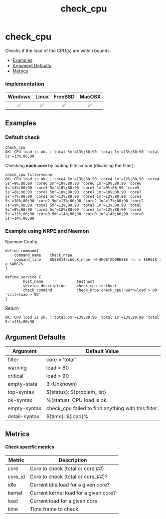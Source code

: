 ﻿---
title: check_cpu
---

# check_cpu

Checks if the load of the CPU(s) are within bounds.

- [Examples](#examples)
- [Argument Defaults](#argument-defaults)
- [Metrics](#metrics)

### Implementation

| Windows | Linux | FreeBSD | MacOSX |
|:-------:|:-----:|:-------:|:------:|
|  :white_check_mark:  |  :white_check_mark:  |  :white_check_mark:  |  :white_check_mark:  |

## Examples

### **Default check**

    check_cpu
    OK: CPU load is ok. |'total 5m'=13%;80;90 'total 1m'=13%;80;90 'total 5s'=13%;80;90

Checking **each core** by adding filter=none (disabling the filter):

    check_cpu filter=none
    OK: CPU load is ok. |'core4 5m'=13%;80;90 'core4 1m'=12%;80;90 'core4 5s'=9%;80;90 'core6 5m'=10%;80;90 'core6 1m'=10%;80;90 'core6 5s'=3%;80;90 'core5 5m'=10%;80;90 'core5 1m'=9%;80;90 'core5 5s'=6%;80;90 'core7 5m'=10%;80;90 'core7 1m'=10%;80;90 'core7 5s'=7%;80;90 'core1 5m'=13%;80;90 'core1 1m'=12%;80;90 'core1 5s'=10%;80;90 'core2 5m'=17%;80;90 'core2 1m'=17%;80;90 'core2 5s'=9%;80;90 'total 5m'=12%;80;90 'total 1m'=12%;80;90 'total 5s'=8%;80;90 'core3 5m'=12%;80;90 'core3 1m'=12%;80;90 'core3 5s'=11%;80;90 'core0 5m'=14%;80;90 'core0 1m'=14%;80;90 'core0 5s'=14%;80;90


### Example using **NRPE** and **Naemon**

Naemon Config

    define command{
        command_name    check_nrpe
        command_line    $USER1$/check_nrpe -H $HOSTADDRESS$ -n -c $ARG1$ -a $ARG2$
    }

    define service {
            host_name               testhost
            service_description     check_cpu_testhost
            check_command           check_nrpe!check_cpu!'warn=load > 80' 'crit=load > 95'
    }

Return

    OK: CPU load is ok. |'total 5m'=13%;80;90 'total 1m'=13%;80;90 'total 5s'=13%;80;90

## Argument Defaults

| Argument | Default Value |
| --- | --- |
filter | core = 'total' |
warning | load > 80 |
critical | load > 90 |
empty-state | 3 (Unknown) |
top-syntax | \${status}: ${problem_list} |
ok-syntax | %(status): CPU load is ok. |
empty-syntax | check_cpu failed to find anything with this filter. |
detail-syntax | \${time}: ${load}% |

## Metrics

#### **Check specific metrics**

| Metric | Description |
| --- | --- |
| core | Core to check (total or core ##) |
| core_id | Core to check (total or core_##)? |
| idle | Current idle load for a given core? |
| kernel | Current kernel load for a given core? |
| load | Current load for a given core
| time | Time frame to check |
